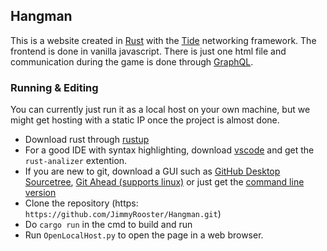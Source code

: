 ## Hangman

This is a website created in [Rust](https://www.rust-lang.org/) with the [Tide](https://docs.rs/tide/) networking framework. The frontend is done in vanilla javascript. There is just one html file and communication during the game is done through [GraphQL](graphql.org).

### Running & Editing

You can currently just run it as a local host on your own machine, but we might get hosting with a static IP once the project is almost done.

- Download rust through [rustup](https://rustup.rs/)
- For a good IDE with syntax highlighting, download [vscode](https://code.visualstudio.com/) and get the `rust-analizer` extention.
- If you are new to git, download a GUI such as [GitHub Desktop](https://desktop.github.com/) [Sourcetree](https://www.sourcetreeapp.com/), [Git Ahead (supports linux)](https://gitahead.github.io/gitahead.com/) or just get the [command line version](https://git-scm.com/downloads)
- Clone the repository (https: `https://github.com/JimmyRooster/Hangman.git`)
- Do `cargo run` in the cmd to build and run
- Run `OpenLocalHost.py` to open the page in a web browser.
